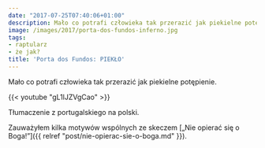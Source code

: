 ```yaml
---
date: "2017-07-25T07:40:06+01:00"
description: Mało co potrafi człowieka tak przerazić jak piekielne potępienie.
image: /images/2017/porta-dos-fundos-inferno.jpg
tags:
- raptularz
- że jak?
title: 'Porta dos Fundos: PIEKŁO'
---
```


Mało co potrafi człowieka tak przerazić jak piekielne potępienie.

<!--more-->

{{< youtube "gL1lJZVgCao" >}}

Tłumaczenie z portugalskiego na polski.

Zauważyłem kilka motywów wspólnych ze skeczem [„Nie opierać się o Boga!”]({{
    relref "post/nie-opierac-sie-o-boga.md" }}).
